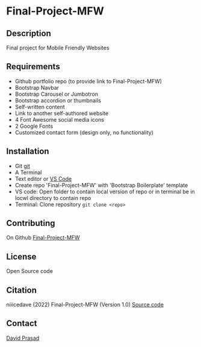 # Final-Project-MFW

## Description

Final project for Mobile Friendly Websites

## Requirements

- Github portfolio repo (to provide link to Final-Project-MFW)
- Bootstrap Navbar
- Bootstrap Carousel or Jumbotron
- Bootstrap accordion or thumbnails
- Self-written content
- Link to another self-authored website
- 4 Font Awesome social media icons
- 2 Google Fonts
- Customized contact form (design only, no functionality)

## Installation

- Git [git](https://gitscm.com)
- A Terminal
- Text editor or [VS Code](https://code.visualstudio.com/)
- Create repo 'Final-Project-MFW' with 'Bootstrap Boilerplate' template
- VS code: Open folder to contain local version of repo or in terminal be in locwl directory to contain repo
- Terminal: Clone repository `git clone <repo>`

## Contributing

On Github [Final-Project-MFW](https://github.com/niiicedave/final-project-mfw.git)

## License

Open Source code

## Citation

niiicedave (2022) Final-Project-MFW (Version 1.0) [Source code](https://getbootstrap.com/docs/5.1/getting-started/introduction/#starter-template)

## Contact

[David Prasad](prodavidprasad@gmail.com)
